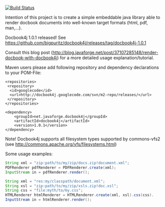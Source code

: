 [![Build Status](https://travis-ci.org/bigpuritz/docbook4j.svg)](https://travis-ci.org/bigpuritz/docbook4j)

Intention of this project is to create a simple embeddable java library able to render docbook documents
into well-known target formats (html, pdf, man,...).

Docbook4j 1.0.1 released! See https://github.com/bigpuritz/docbook4j/releases/tag/docbook4j-1.0.1

Consult this blog post (http://blog.javaforge.net/post/37107285148/render-docbook-with-docbook4j)
for a more detailed usage explanation/tutorial.

Maven users please add following repository and dependency declarations to your POM-File:

```
<repositories>
 <repository>
  <id>googlecode</id>
  <url>http://docbook4j.googlecode.com/svn/m2-repo/releases/</url>
 </repository>
</repositories>

<dependency>
    <groupId>net.javaforge.docbook4j</groupId>
    <artifactId>docbook4j</artifactId>
    <version>1.0.1</version>
</dependency>
```

Note! Docbook4j supports all filesystem types supported by commons-vfs2 (see http://commons.apache.org/vfs/filesystems.html)

Some usage examples:

```java
String xml = "zip:path/to/my/zip/docs.zip!document.xml";
PDFRenderer pdfRenderer = PDFRenderer.create(xml);
InputStream in = pdfRenderer.render();
```

```java
String xml = "res:my/classpath/document.xml";
String xsl = "zip:path/to/my/zip/xsls.zip!doc.xsl";
String css = "file:myth/to/my.css";
HTMLRenderer htmlRenderer = HTMLRenderer.create(xml, xsl).css(css).
InputStream in = htmlRenderer.render();
```

